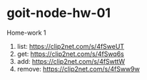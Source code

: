 # goit-node-hw-01

Home-work 1

1. list:
   https://clip2net.com/s/4fSweUT
2. get:
   https://clip2net.com/s/4fSwq6s
3. add:
   https://clip2net.com/s/4fSwttW
4. remove:
   https://clip2net.com/s/4fSww9w
